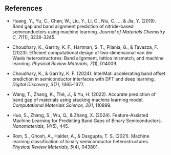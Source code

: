 ## References

- Huang, Y., Yu, C., Chen, W., Liu, Y., Li, C., Niu, C., ... & Jia, Y. (2019). Band gap and band alignment prediction of nitride-based semiconductors using machine learning. *Journal of Materials Chemistry C, 7*(11), 3238-3245.

- Choudhary, K., Garrity, K. F., Hartman, S. T., Pilania, G., & Tavazza, F. (2023). Efficient computational design of two-dimensional van der Waals heterostructures: Band alignment, lattice mismatch, and machine learning. *Physical Review Materials, 7*(1), 014009.

- Choudhary, K., & Garrity, K. F. (2024). InterMat: accelerating band offset prediction in semiconductor interfaces with DFT and deep learning. *Digital Discovery, 3*(7), 1365-1377.

- Wang, T., Zhang, K., Thé, J., & Yu, H. (2022). Accurate prediction of band gap of materials using stacking machine learning model. *Computational Materials Science, 201*, 110899.

- Huo, S., Zhang, S., Wu, Q., & Zhang, X. (2024). Feature-Assisted Machine Learning for Predicting Band Gaps of Binary Semiconductors. *Nanomaterials, 14*(5), 445.

- Rom, S., Ghosh, A., Halder, A., & Dasgupta, T. S. (2021). Machine learning classification of binary semiconductor heterostructures. *Physical Review Materials, 5*(4), 043801.
